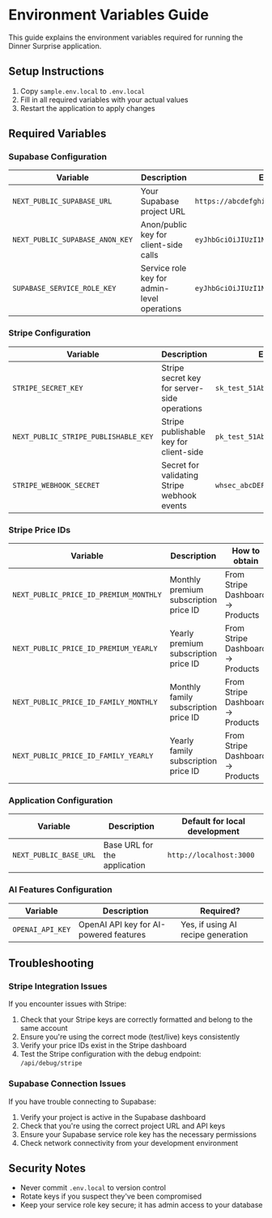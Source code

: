 # Environment Variables Guide

This guide explains the environment variables required for running the Dinner Surprise application.

## Setup Instructions

1. Copy `sample.env.local` to `.env.local`
2. Fill in all required variables with your actual values
3. Restart the application to apply changes

## Required Variables

### Supabase Configuration

| Variable | Description | Example |
|----------|-------------|---------|
| `NEXT_PUBLIC_SUPABASE_URL` | Your Supabase project URL | `https://abcdefghijklm.supabase.co` |
| `NEXT_PUBLIC_SUPABASE_ANON_KEY` | Anon/public key for client-side calls | `eyJhbGciOiJIUzI1NiIsInR5cCI6IkpXVCJ9...` |
| `SUPABASE_SERVICE_ROLE_KEY` | Service role key for admin-level operations | `eyJhbGciOiJIUzI1NiIsInR5cCI6IkpXVCJ9...` |

### Stripe Configuration

| Variable | Description | Example |
|----------|-------------|---------|
| `STRIPE_SECRET_KEY` | Stripe secret key for server-side operations | `sk_test_51AbCdEfGhIjKlMnO...` |
| `NEXT_PUBLIC_STRIPE_PUBLISHABLE_KEY` | Stripe publishable key for client-side | `pk_test_51AbCdEfGhIjKlMnO...` |
| `STRIPE_WEBHOOK_SECRET` | Secret for validating Stripe webhook events | `whsec_abcDEFghiJKLmnoPQRst...` |

### Stripe Price IDs

| Variable | Description | How to obtain |
|----------|-------------|---------------|
| `NEXT_PUBLIC_PRICE_ID_PREMIUM_MONTHLY` | Monthly premium subscription price ID | From Stripe Dashboard → Products |
| `NEXT_PUBLIC_PRICE_ID_PREMIUM_YEARLY` | Yearly premium subscription price ID | From Stripe Dashboard → Products |
| `NEXT_PUBLIC_PRICE_ID_FAMILY_MONTHLY` | Monthly family subscription price ID | From Stripe Dashboard → Products |
| `NEXT_PUBLIC_PRICE_ID_FAMILY_YEARLY` | Yearly family subscription price ID | From Stripe Dashboard → Products |

### Application Configuration

| Variable | Description | Default for local development |
|----------|-------------|------------------------------|
| `NEXT_PUBLIC_BASE_URL` | Base URL for the application | `http://localhost:3000` |

### AI Features Configuration

| Variable | Description | Required? |
|----------|-------------|-----------|
| `OPENAI_API_KEY` | OpenAI API key for AI-powered features | Yes, if using AI recipe generation |

## Troubleshooting

### Stripe Integration Issues

If you encounter issues with Stripe:

1. Check that your Stripe keys are correctly formatted and belong to the same account
2. Ensure you're using the correct mode (test/live) keys consistently
3. Verify your price IDs exist in the Stripe dashboard
4. Test the Stripe configuration with the debug endpoint: `/api/debug/stripe`

### Supabase Connection Issues

If you have trouble connecting to Supabase:

1. Verify your project is active in the Supabase dashboard
2. Check that you're using the correct project URL and API keys
3. Ensure your Supabase service role key has the necessary permissions
4. Check network connectivity from your development environment

## Security Notes

- Never commit `.env.local` to version control
- Rotate keys if you suspect they've been compromised
- Keep your service role key secure; it has admin access to your database 